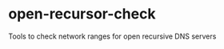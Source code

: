 open-recursor-check
===================

Tools to check network ranges for open recursive DNS servers